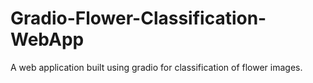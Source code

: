 # Gradio-Flower-Classification-WebApp
A web application built using gradio for classification of flower images.
